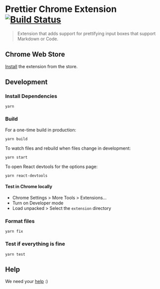 # Prettier Chrome Extension [![Build Status](https://travis-ci.com/prettier/prettier-chrome-extension.svg?branch=master)](https://travis-ci.com/prettier/prettier-chrome-extension)

> Extension that adds support for prettifying input boxes that support Markdown or Code.

## Chrome Web Store

[Install](https://chrome.google.com/webstore/detail/prettier/fbcfnmplppajblbmdehballiekfgdkhp) the extension from the store.

## Development

### Install Dependencies

```
yarn
```

### Build

For a one-time build in production:

```
yarn build
```

To watch files and rebuild when files change in development:

```
yarn start
```

To open React devtools for the options page:

```
yarn react-devtools
```

#### Test in Chrome locally

- Chrome Settings > More Tools > Extensions...
- Turn on Developer mode
- Load unpacked > Select the `extension` directory

### Format files

```
yarn fix
```

### Test if everything is fine

```
yarn test
```

## Help

We need your [help](https://github.com/prettier/prettier-chrome-extension/issues) :)
